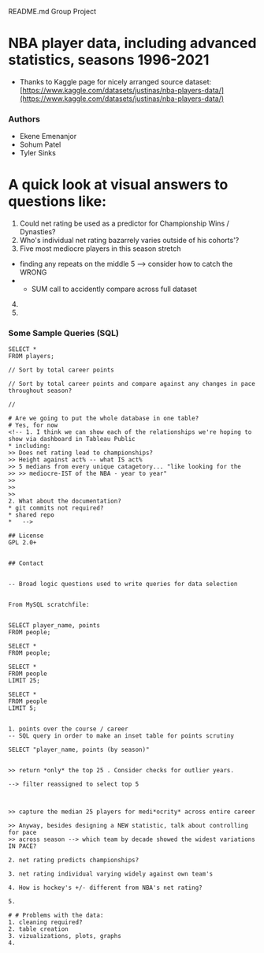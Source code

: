 README.md Group Project

# NBA player data, including advanced statistics, seasons 1996-2021
* Thanks to Kaggle page for nicely arranged source dataset:
[https://www.kaggle.com/datasets/justinas/nba-players-data/](https://www.kaggle.com/datasets/justinas/nba-players-data/)

### Authors
* Ekene Emenanjor
* Sohum Patel
* Tyler Sinks

# A quick look at visual answers to questions like:
1. Could net rating be used as a predictor for Championship Wins / Dynasties?
2. Who's individual net rating bazarrely varies outside of his cohorts'?
3. Five most mediocre players in this season stretch
* finding any repeats on the middle 5 --> consider how to catch the WRONG
* * SUM call to accidently compare across full dataset
4. 
5. 

### Some Sample Queries (SQL)
```
SELECT *
FROM players;

// Sort by total career points

// Sort by total career points and compare against any changes in pace throughout season?

// 

# Are we going to put the whole database in one table?
# Yes, for now
<!-- 1. I think we can show each of the relationships we're hoping to show via dashboard in Tableau Public
* including:
>> Does net rating lead to championships?
>> Height against act% -- what IS act%
>> 5 medians from every unique catagetory... "like looking for the
>> >> mediocre-IST of the NBA - year to year"
>>
>>
>>
2. What about the documentation?
* git commits not required?
* shared repo
*   -->

## License
GPL 2.0+


## Contact


-- Broad logic questions used to write queries for data selection


From MySQL scratchfile:


SELECT player_name, points
FROM people;

SELECT *
FROM people;

SELECT *
FROM people
LIMIT 25;

SELECT *
FROM people
LIMIT 5;


1. points over the course / career
-- SQL query in order to make an inset table for points scrutiny

SELECT "player_name, points (by season)"


>> return *only* the top 25 . Consider checks for outlier years.

--> filter reassigned to select top 5



>> capture the median 25 players for medi*ocrity* across entire career

>> Anyway, besides designing a NEW statistic, talk about controlling for pace
>> across season --> which team by decade showed the widest variations IN PACE?

2. net rating predicts championships?

3. net rating individual varying widely against own team's

4. How is hockey's +/- different from NBA's net rating?

5. 

# # Problems with the data:
1. cleaning required?
2. table creation
3. vizualizations, plots, graphs
4. 
